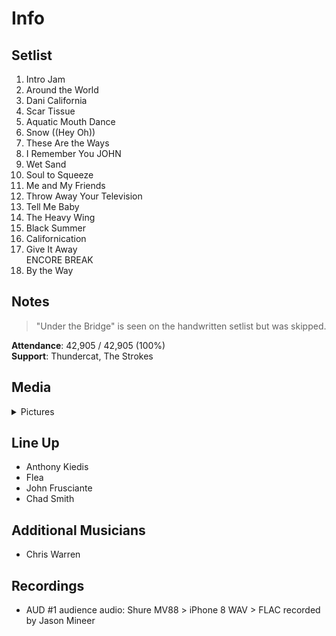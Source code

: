 # Info

## Setlist

1. Intro Jam
2. Around the World
3. Dani California
4. Scar Tissue
5. Aquatic Mouth Dance
6. Snow ((Hey Oh))
7. These Are the Ways
8. I Remember You JOHN
9. Wet Sand
10. Soul to Squeeze
11. Me and My Friends
12. Throw Away Your Television
13. Tell Me Baby
14. The Heavy Wing
15. Black Summer
16. Californication
17. Give It Away
<br> ENCORE BREAK
18. By the Way

## Notes

> "Under the Bridge" is seen on the handwritten setlist but was skipped.

**Attendance**: 42,905 / 42,905 (100%)
<br>
**Support**: Thundercat, The Strokes

## Media 

<details>
  <summary>Pictures</summary>
  <!--<img alt="Setlist" title="Setlist" src="_.jpg" height="200" />-->
</details>

## Line Up

* Anthony Kiedis
* Flea
* John Frusciante
* Chad Smith

## Additional Musicians

* Chris Warren

## Recordings

* AUD #1 audience audio: Shure MV88 > iPhone 8 WAV > FLAC recorded by Jason Mineer
